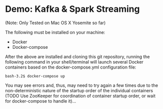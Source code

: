 Demo: Kafka & Spark Streaming
===

(Note: Only Tested on Mac OS X Yosemite so far)

The following must be installed on your machine:

* Docker
* Docker-compose

After the above are installed and cloning this git repository, running the following command in your shell/terminal 
will launch several Docker containers based on the docker-compose.yml configuration file:

```
bash-3.2$ docker-compose up
```

You may see errors and, thus, may need to try again a few times due to the non-deterministic nature of the startup 
order of the individual containers (TODO Use ZooKeeper for coordination of container startup order, or wait for 
docker-compose to handle it)...

